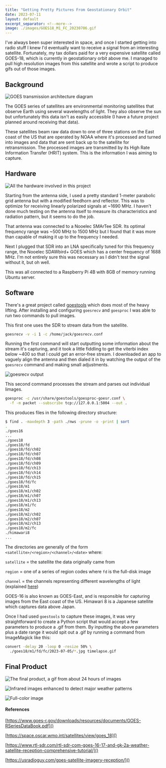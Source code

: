 ```yaml
---
title: "Getting Pretty Pictures From Geostationary Orbit"
date: 2023-07-11
layout: default
excerpt_separator: <!--more-->
image: ./images/GOES18_M1_FC_20230706.gif
---
```


I've always been super interested in space, and once I started getting into radio stuff I knew I'd eventually want to receive a signal from an interesting satellite. Fortunately, my tax dollars paid for a very expensive satellite called GOES-18, which is currently in geostationary orbit above me. I managed to pull high resolution images from this satellite and wrote a script to produce gifs out of those images.

<!--more-->

## Background



![GOES transmission architecture diagram](../../../../../images/Screenshot%202023-07-11%20063449.png)

The GOES series of satellites are environmental monitoring satellites that observe Earth using several wavelengths of light. They also observe the sun but unfortunately this data isn't as easily accessible (I have a future project planned around receiving that data). 

These satellites beam raw data down to one of three stations on the East coast of the US that are operated by NOAA where it's processed and turned into images and data that are sent back up to the satellite for retransmission. The processed images are transmitted by its High Rate Information Transfer (HRIT) system. This is the information I was aiming to capture.



## Hardware



![All the hardware involved in this project](../../../../../images/PXL_20230625_041218617.jpg)

Starting from the antenna side, I used a pretty standard 1-meter parabolic grid antenna but with a modified feedhorn and reflector. This was to optimize for receiving linearly polarized signals at \~1690 MHz. I haven't done much testing on the antenna itself to measure its characteristics and radiation pattern, but it seems to do the job.

That antenna was connected to a Nooelec SMArTee SDR. Its optimal frequency range was \~500 MHz to 1500 MHz but I found that it was more than capable of making it up to the frequency I needed.

Next I plugged that SDR into an LNA specifically tuned for this frequency range, the Nooelec SDAWbird+ GOES which has a center frequency of 1688 MHz. I'm not entirely sure this was necessary as I didn't test the signal without it, but oh well.

This was all connected to a Raspberry Pi 4B with 8GB of memory running Ubuntu server.

## Software

There's a great project called [goestools](https://github.com/pietern/goestools) which does most of the heavy lifting. After installing and configuring `goesrecv` and `goesproc` I was able to run two commands to pull images.

This first one uses the SDR to stream data from the satellite.

```bash
goesrecv -v -i 1 -c /home/jack/goesrecv.conf
```

Running the first command will start outputting some information about the stream it's capturing, and it took a little fiddling to get the viterbi index below \~400 so that I could get an error-free stream. I downloaded an app to vaguely align the antenna and then dialed it in by watching the output of the `goesrecv` command and making small adjustments. 

![goesrecv output](../../../../../images/Screenshot%202023-07-11%20065130.png)

This second command processes the stream and parses out individual limages.

```bash
goesproc -c /usr/share/goestools/goesproc-goesr.conf \
  -f -m packet --subscribe tcp://127.0.0.1:5004 --out .
```

This produces files in the following directory structure:


```bash
$ find . -maxdepth 3 -path ./nws -prune -o -print | sort
.
./goes16
...
./goes18
./goes18/fd
./goes18/fd/ch02
./goes18/fd/ch07
./goes18/fd/ch08
./goes18/fd/ch09
./goes18/fd/ch13
./goes18/fd/ch14
./goes18/fd/ch15
./goes18/fd/fc
./goes18/m1
./goes18/m1/ch02
./goes18/m1/ch07
./goes18/m1/ch13
./goes18/m1/fc
./goes18/m2
./goes18/m2/ch02
./goes18/m2/ch07
./goes18/m2/ch13
./goes18/m2/fc
./himawari8
...
```

The directories are generally of the form `<satellite>/<region>/<channel>/<date>` where:

`satellite` = the satellite the data originally came from

`region` = one of a series of region codes where `fd` is the full-disk image

`channel` = the channels representing different wavelengths of light (explained [here](https://www.goes-r.gov/mission/ABI-bands-quick-info.html))

GOES-16 is also known as GOES-East, and is responsible for capturing images from the East coast of the US. Himawari 8 is a Japanese satellite which captures data above Japan.



Once I had used `goestools` to capture these images, it was very straightforward to create a Python script that would accept a few parameters to produce a .gif from them. By inputting the above parameters plus a date range it would spit out a .gif by running a command from ImageMagick like this:



```bash
convert -delay 20 -loop 0 -resize 50% \
  ./goes18/m1/fd/fc/2023-07-05/*.jpg timelapse.gif

```



## Final Product

![The final product, a gif from about 24 hours of images](../../../../../images/GOES18_M1_FC_20230706.gif)

![Infrared images enhanced to detect major weather patterns](../../../../../images/timelapse-ch13_enhanced-2023-07-11.gif)

![Full-color image](../../../../../images/timelapse-fc-2023-07-11.gif)

#### References



[https://www.goes-r.gov/downloads/resources/documents/GOES-RSeriesDataBook.pdf]()

[https://space.oscar.wmo.int/satellites/view/goes_18]()

[https://www.rtl-sdr.com/rtl-sdr-com-goes-16-17-and-gk-2a-weather-satellite-reception-comprehensive-tutorial/]()

[https://usradioguy.com/goes-satellite-imagery-reception/]()
